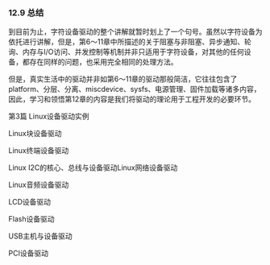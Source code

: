 ### 12.9 总结

到目前为止，字符设备驱动的整个讲解就暂时划上了一个句号。虽然以字符设备为依托进行讲解，但是，第6～11章中所描述的关于阻塞与非阻塞、异步通知、轮询、内存与I/O访问、并发控制等机制并非只适用于字符设备，对其他的任何设备，都存在同样的问题，也采用完全相同的处理方法。

但是，真实生活中的驱动并非如第6～11章的驱动那般简洁，它往往包含了platform、分层、分离、miscdevice、sysfs、电源管理、固件加载等诸多内容，因此，学习和领悟第12章的内容是我们将驱动的理论用于工程开发的必要环节。

第3篇 Linux设备驱动实例

Linux块设备驱动

Linux终端设备驱动

Linux I2C的核心、总线与设备驱动Linux网络设备驱动

Linux音频设备驱动

LCD设备驱动

Flash设备驱动

USB主机与设备驱动

PCI设备驱动

